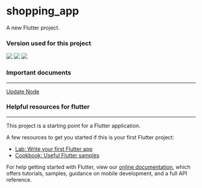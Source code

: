 # shopping_app

A new Flutter project.


### Version used for this project
<img src="https://img.shields.io/static/v1?label=Flutter&message=2.10.4&color=#0553B1?style=flat-square&logo=appveyor">  
<img src="https://img.shields.io/static/v1?label=Dart&message=2.16.2&color=#0553B1"> 
<img src="https://img.shields.io/static/v1?label=Channel&message=Stable&color=#0553B1"> 

### Important documents
----
[Update Node](https://www.freecodecamp.org/news/how-to-update-node-and-npm-to-the-latest-version/)
### Helpful resources for flutter
---

This project is a starting point for a Flutter application.

A few resources to get you started if this is your first Flutter project:

- [Lab: Write your first Flutter app](https://flutter.dev/docs/get-started/codelab)
- [Cookbook: Useful Flutter samples](https://flutter.dev/docs/cookbook)

For help getting started with Flutter, view our
[online documentation](https://flutter.dev/docs), which offers tutorials,
samples, guidance on mobile development, and a full API reference.
